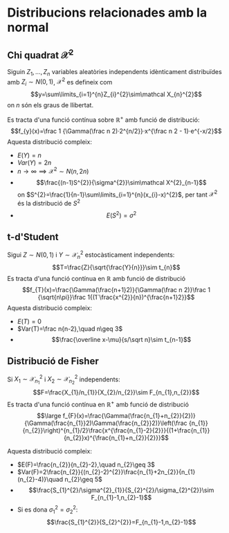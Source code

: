 # Distribucions relacionades amb la normal
## Chi quadrat $\mathcal X^{2}$ 
Siguin $Z_{1},\dots,Z_{n}$ variables aleatòries independents idènticament distribuïdes amb $Z_{i}\sim N(0,1)$, $\mathcal X^{2}$ es defineix com $$y=\sum\limits_{i=1}^{n}Z_{i}^{2}\sim\mathcal X_{n}^{2}$$ on $n$ són els graus de llibertat.

Es tracta d'una funció contínua sobre $\mathbb R^{+}$ amb funció de distribució: $$f_{y}(x)=\frac 1 {\Gamma(\frac n 2)·2^{n/2}}·x^{\frac n 2 - 1}·e^{-x/2}$$ Aquesta distribució compleix:
- $E(Y)=n$
- $Var(Y)=2n$
- $n\to\infty\implies\mathcal X^{2}\sim N(n, 2n)$
- $$\frac{(n-1)S^{2}}{\sigma^{2}}\sim\mathcal X^{2}_{n-1}$$ on $S^{2}=\frac{1}{n-1}\sum\limits_{i=1}^{n}(x_{i}-x)^{2}$, per tant $\mathcal X^{2}$ és la distribució de $S^{2}$
- $$E(S^{2})=\sigma^{2}$$
## t-d'Student
Sigui $Z\sim N(0,1)$ i $Y\sim\mathcal X^{2}_{n}$ estocàsticament independents: $$T=\frac{Z}{\sqrt{\frac{Y}{n}}}\sim t_{n}$$
Es tracta d'una funció contínua en $\mathbb R$ amb funció de distribució $$f_{T}(x)=\frac{\Gamma(\frac{n+1}2)}{\Gamma(\frac n 2)}\frac 1 {\sqrt{n\pi}}\frac 1{(1`\frac{x^{2}}{n})^{\frac{n+1}2}}$$
Aquesta distribució compleix:
- $E(T)=0$
- $Var(T)=\frac n{n-2},\quad n\geq 3$
- $$\frac{\overline x-\mu}{s/\sqrt n}\sim t_{n-1}$$
## Distribució de Fisher
Si $X_{1}\sim\mathcal X^{2}_{n_{1}}$ i $X_{2}\sim\mathcal X^{2}_{n_{2}}$ independents: $$F=\frac{X_{1}/n_{1}}{X_{2}/n_{2}}\sim F_{n_{1},n_{2}}$$
Es tracta d'una funció contínua en $\mathbb R^{+}$ amb funció de distribució $$\large f_{F}(x)=\frac{\Gamma(\frac{n_{1}+n_{2}}{2})}{\Gamma(\frac{n_{1}}2)\Gamma(\frac{n_{2}}2)}\left(\frac {n_{1}}{n_{2}}\right)^{n_{1}/2}\frac{x^{\frac{n_{1}-2}{2}}}{(1+\frac{n_{1}}{n_{2}}x)^{\frac{n_{1}+n_{2}}{2}}}$$

Aquesta distribució compleix:
- $E(F)=\frac{n_{2}}{n_{2}-2},\quad n_{2}\geq 3$
- $Var(F)=2\frac{n_{2}}{(n_{2}-2)^{2}}\frac{n_{1}+2n_{2}}{n_{1}(n_{2}-4)}\quad n_{2}\geq 5$ 
- $$\frac{S_{1}^{2}/\sigma^{2}_{1}}{S_{2}^{2}/\sigma_{2}^{2}}\sim F_{n_{1}-1,n_{2}-1}$$
- Si es dona $\sigma_{1}^{2}=\sigma_{2}^{2}$: $$\frac{S_{1}^{2}}{S_{2}^{2}}=F_{n_{1}-1,n_{2}-1}$$